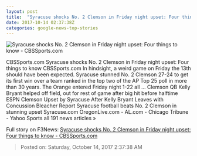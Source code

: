```yaml
---
layout: post
title:  "Syracuse shocks No. 2 Clemson in Friday night upset: Four things to know - CBSSports.com"
date: 2017-10-14 02:37:38Z
categories: google-news-top-stories
---
```


![Syracuse shocks No. 2 Clemson in Friday night upset: Four things to know - CBSSports.com](https://sportshub.cbsistatic.com/i/r/2017/10/14/f8cc8c1d-f126-4a42-a90b-9df44b67ff38/thumbnail/770x433/ee0ea023e45cbf031a2dedf3872430e1/syracuse-celebrating-clemson.jpg)

CBSSports.com Syracuse shocks No. 2 Clemson in Friday night upset: Four things to know CBSSports.com In hindsight, a weird game on Friday the 13th should have been expected. Syracuse stunned No. 2 Clemson 27-24 to get its first win over a team ranked in the top two of the AP Top 25 poll in more than 30 years. The Orange entered Friday night 1-22 all ... Clemson QB Kelly Bryant helped off field, out for rest of game after big hit before halftime ESPN Clemson Upset by Syracuse After Kelly Bryant Leaves with Concussion Bleacher Report Syracuse football beats No. 2 Clemson in stunning upset Syracuse.com OregonLive.com - AL.com - Chicago Tribune - Yahoo Sports all 191 news articles »


Full story on F3News: [Syracuse shocks No. 2 Clemson in Friday night upset: Four things to know - CBSSports.com](http://www.f3nws.com/n/MX2aTC)

> Posted on: Saturday, October 14, 2017 2:37:38 AM
